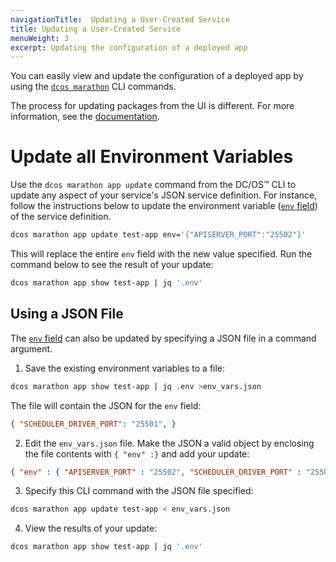 ```yaml
---
navigationTitle:  Updating a User-Created Service
title: Updating a User-Created Service
menuWeight: 3
excerpt: Updating the configuration of a deployed app
---
```



You can easily view and update the configuration of a deployed app by using the [`dcos marathon`](/mesosphere/dcos/2.0/cli/command-reference/dcos-marathon/) CLI commands.

The process for updating packages from the UI is different. For more information, see the [documentation](/mesosphere/dcos/2.0/deploying-services/config-universe-service/).

# Update all Environment Variables

Use the `dcos marathon app update` command from the DC/OS&trade; CLI to update any aspect of your service's JSON service definition. For instance, follow the instructions below to update the environment variable ([`env` field][1]) of the service definition.

```bash
dcos marathon app update test-app env='{"APISERVER_PORT":"25502"}'
```

This will replace the entire `env` field with the new value specified. Run the command below to see the result of your update:

```bash
dcos marathon app show test-app | jq '.env'
```

## Using a JSON File

The [`env` field][1] can also be updated by specifying a JSON file in a command argument.

1. Save the existing environment variables to a file:

```bash
dcos marathon app show test-app | jq .env >env_vars.json
```

The file will contain the JSON for the `env` field:

```json
{ "SCHEDULER_DRIVER_PORT": "25501", }
```

2. Edit the `env_vars.json` file. Make the JSON a valid object by enclosing the file contents with `{ "env" :}` and add your update:

```json
{ "env" : { "APISERVER_PORT" : "25502", "SCHEDULER_DRIVER_PORT" : "25501" } }
```

3. Specify this CLI command with the JSON file specified:

```bash
dcos marathon app update test-app < env_vars.json
```

4. View the results of your update:

```bash
dcos marathon app show test-app | jq '.env'
```

 [1]: /mesosphere/dcos/2.0/cli/
